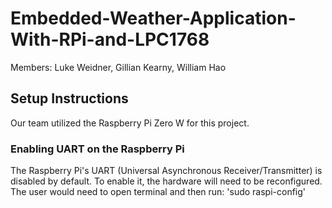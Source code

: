 # Embedded-Weather-Application-With-RPi-and-LPC1768
Members: Luke Weidner, Gillian Kearny, William Hao
## Setup Instructions
Our team utilized the Raspberry Pi Zero W for this project.
### Enabling UART on the Raspberry Pi
The Raspberry Pi's UART (Universal Asynchronous Receiver/Transmitter) is disabled by default. To enable it, the hardware will need to be reconfigured.
The user would need to open terminal and then run:
'sudo raspi-config'
